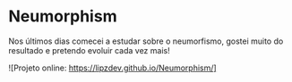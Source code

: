 # Neumorphism

Nos últimos dias comecei a estudar sobre o neumorfismo, gostei muito do resultado e pretendo evoluir cada vez mais!

![Projeto online: https://lipzdev.github.io/Neumorphism/]
